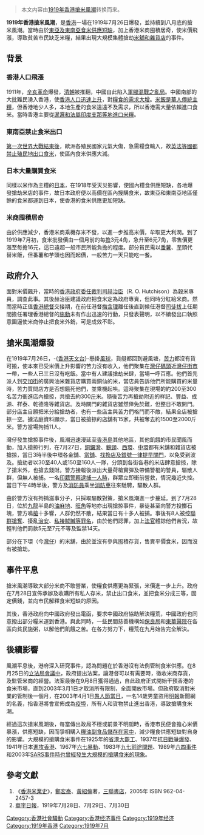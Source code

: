 > 本文内容由[1919年香港搶米風潮](https://zh.wikipedia.org/wiki/1919年香港搶米風潮)转换而来。


**1919年香港搶米風潮**，是[香港](../Page/香港.md "wikilink")一場在1919年7月26日爆發，並持續到八月底的搶米風潮。當時由於[東亞及](https://zh.wikipedia.org/wiki/东亚 "wikilink")[東南亞食](https://zh.wikipedia.org/wiki/东南亚 "wikilink")[米供應短缺](../Page/稻.md "wikilink")，加上香港米商囤積居奇，使米價飛漲，導致貧苦市民缺乏米糧，結果出現大規模集體搶劫[米舖和](https://zh.wikipedia.org/wiki/米舖 "wikilink")[雜貨店](../Page/雜貨店.md "wikilink")的事件。

## 背景

### 香港人口飛漲

1911年，[辛亥革命](../Page/辛亥革命.md "wikilink")爆發，[清朝](../Page/清朝.md "wikilink")被推翻，中國自此陷入[軍閥混戰之亂局](../Page/军阀.md "wikilink")。中國南部的大批難民湧入香港，使[香港人口迅速上升](https://zh.wikipedia.org/wiki/香港人口 "wikilink")，對[糧食的需求大增](https://zh.wikipedia.org/wiki/粮食 "wikilink")。[米](../Page/稻.md "wikilink")[飯是華人傳統主糧](https://zh.wikipedia.org/wiki/飯 "wikilink")，但香港地少人多，本地生產的食米遠遠不及需求，所以香港需大量依賴進口食米。當時香港主要從[暹邏和法屬](../Page/泰国.md "wikilink")[印度支那等地進口米糧](../Page/中南半島.md "wikilink")。

### 東南亞禁止食米出口

[第一次世界大戰結束後](../Page/第一次世界大战.md "wikilink")，歐洲各殖民國家元氣大傷，急需糧食輸入，故[英](../Page/大英帝国.md "wikilink")[法等國都禁止殖民地出口食米](https://zh.wikipedia.org/wiki/法國殖民地 "wikilink")，使區內食米供應大減。

### 日本大量購買食米

同樣以米作為主糧的[日本](../Page/大日本帝国.md "wikilink")，在1918年受天災影響，使國內糧食供應短缺，各地爆發搶劫米店的事件，故日本政府便以高價在區內搜購食米，故東亞和東南亞地區僅餘的食米都運到日本，使香港的食米供應更加短缺。

### 米商囤積居奇

由於供應減少，香港米商乘機存米不發，以進一步推高米價，牟取更大利潤。到了1919年7月初，食米批發價由一個月前的每[擔](https://zh.wikipedia.org/wiki/擔 "wikilink")3元4角，急升至6元7角，零售價更漲至每擔16元，這已遠超一般市民所能負擔的程度。部分貧民需以[番薯](https://zh.wikipedia.org/wiki/甘薯 "wikilink")、[芋](../Page/芋.md "wikilink")頭代替米飯，但番薯和芋頭也因而起價，一般苦力一天只能吃一餐。

## 政府介入

面對米價飆升，當時的[香港政府委任](https://zh.wikipedia.org/wiki/香港殖民地時期#香港政府 "wikilink")[裁判司](https://zh.wikipedia.org/wiki/裁判司 "wikilink")[赫治臣](../Page/赫治臣.md "wikilink")（R. O. Hutchison）為穀米專員，調查此事。其後赫治臣建議政府把食米定為政府專賣，但同時分紅給米商。然而當時正值[香港總督](../Page/香港總督.md "wikilink")交接期，在前任港督[梅含理](../Page/梅含理.md "wikilink")離任後直到候任港督[司徒拔](../Page/司徒拔.md "wikilink")上任期間擔任署理香港總督的[施勳](../Page/施勳.md "wikilink")未有作出迅速的行動，只發表聲明，以不續發出口執照意圖逼使米商停止把食米外銷，可是成效不彰。

## 搶米風潮爆發

在1919年7月26日，-{[香港天文台](../Page/香港天文台.md "wikilink")}-懸掛[風球](../Page/香港熱帶氣旋警告信號.md "wikilink")，貨艇都回到避風塘，[苦力](../Page/苦力.md "wikilink")都沒有貨可搬，使本來已受米價上升影響的苦力沒有收入，他們聚集在[灣仔碼頭](../Page/灣仔碼頭.md "wikilink")近[灣仔街市](../Page/灣仔街市.md "wikilink")一帶，一些人已三日沒有吃飯。當中有人建議搶劫米肆，當場一呼百應。他們首先派人到[交加街](../Page/交加街.md "wikilink")的廣興油米雜貨店購買兩銅仙的米，當店員告訴他們所能購買的米量時，苦力質問店方是否想餓死他們，並乘機起哄。這時聚集在現場的約200至300名苦力衝進店內搶掠，共搶去約300[斤](../Page/斤.md "wikilink")米。隨後苦力再搶劫附近的祥記、豐益、成源、祥泰、乾德隆等雜貨店。及時關門的雜貨店雖然倖免於難，但整日不敢開門。部分店主自願把米分給搶劫者，也有一些店主與苦力們格鬥而不敵，結果全店被搶掠一空。據法庭資料顯示，當日被搶掠的店舖有15家，共被奪去約1500至2000斤米。警方當場拘捕11人。

灣仔發生搶掠事件後，風潮迅速漫延至[香港島](../Page/香港島.md "wikilink")其他地區，其他飢餓的市民聞風而動，加入搶掠行列，在7月27日，[銅鑼灣](../Page/銅鑼灣.md "wikilink")、[鵝頸](../Page/鵝頸.md "wikilink")、[西環](../Page/西環.md "wikilink")、[中環](../Page/中環.md "wikilink")都有米舖和雜貨店被搶掠，當日3時半後中環各金舖、[當舖](../Page/典當業.md "wikilink")、[找換店及](https://zh.wikipedia.org/wiki/找換店 "wikilink")[銀號一律提早關門](../Page/銀行.md "wikilink")，以免受到波及。搶劫者以30至40人或150至160人一隊，分頭到各街各巷的米店肆意搶掠，除了搶米外，也搶去錢財。警方接報後派出大量荷槍實彈及帶備警棍的警員，驅散人群，但無人被捕。一名[印籍警察逮捕一人時](../Page/印度.md "wikilink")，群眾立即衝前營救，情況幾近失控。當日下午4時半後，警方及[消防員](../Page/消防員.md "wikilink")乘坐[消防車](../Page/消防車.md "wikilink")往來馳騁，驅散人群。

由於警方沒有拘捕滋事分子，只採取驅散對策，搶米風潮進一步蔓延。到了7月28日，位於[九龍](../Page/九龍.md "wikilink")半島的[油麻地](../Page/油麻地.md "wikilink")、[旺角](../Page/旺角.md "wikilink")等地亦出現搶掠事件，暴徒甚至向警方投擲石塊，警方鳴[槍](../Page/槍.md "wikilink")十多響，人群仍然不散，結果當日有十多人被捕。事後有8人被控[聯群搶奪](https://zh.wikipedia.org/wiki/行劫 "wikilink")、擾亂[治安](https://zh.wikipedia.org/wiki/治安 "wikilink")、[私接賊贓等罪名](https://zh.wikipedia.org/wiki/處理賊贓罪 "wikilink")，由於他們認罪，加上[法官](../Page/法官.md "wikilink")體諒他們苦況，故輕判他們罰款5元至7元不等及監禁14天。

部分在下環（今[灣仔](../Page/灣仔.md "wikilink")）的米舖，由於並沒有參與囤積存貨，售賣平價食米，因而沒有被搶劫。

## 事件平息

搶米風潮導致大部分米商不敢營業，使糧食供應更為緊張，米價進一步上升。政府在7月28日宣佈承辦及收購所有私人存米，禁止出口食米，並把食米分成三等，固定價錢，並向市民解釋食米短缺的原因。

其後，香港政府向中國政府發出電函，要求中國政府協助解決糧荒，中國政府也同意撥出部分糧米運到香港。與此同時，一些民間慈善機構如[保良局](../Page/保良局.md "wikilink")和[東華醫院](../Page/東華醫院.md "wikilink")在各區向貧民施粥，以解他們飢餓之苦。在各方努力下，糧荒在九月始告完全解決。

## 後續影響

風潮平息後，港府深入研究事件，認為問題在於香港沒有法例管制食米供應。在8月25日的[立法局會議中](../Page/香港立法會.md "wikilink")，政府提出法案，讓港督可以有需要時，徵收米商存貨，及監管米商的經營。法案最後在9月8日獲得通過，自此政府正式開始干預香港的食米市場，直到2003年3月1日才取消所有限制，全面開放市場。但政府取消對米業的管制後一個月，在2003年4月1日[愚人節當日](../Page/愚人节.md "wikilink")，一名14歲男童盜用[明報](../Page/明報.md "wikilink")新聞網的名義，指香港將會宣佈成為[疫埠](https://zh.wikipedia.org/wiki/疫埠 "wikilink")，所有人和貨物禁止進出香港，導致搶購食米潮。

經過這次搶米風潮後，每當傳出政局不穩或前景不明朗時，香港市民便會擔心米價暴漲，供應短缺，因而爭相購入[糧](https://zh.wikipedia.org/wiki/粮食 "wikilink")[油](https://zh.wikipedia.org/wiki/食油 "wikilink")[副食品儲存在家中](https://zh.wikipedia.org/wiki/副食品 "wikilink")，減少糧食供應短缺對自身的影響。大規模的搶購食米事件在1925年的[省港大罷工](../Page/省港大罷工.md "wikilink")、1937年[抗日戰爭爆發](../Page/中国抗日战争.md "wikilink")、1941年日本[進攻香港](../Page/香港保衛戰.md "wikilink")、1967年[六七暴動](../Page/六七暴動.md "wikilink")、1983年[九七前途問題](https://zh.wikipedia.org/wiki/香港主權移交 "wikilink")、1989年[六四事件](../Page/六四事件.md "wikilink")和2003年[SARS事件時也曾經發生大規模的搶購食米的現象](https://zh.wikipedia.org/wiki/SARS事件 "wikilink")。

## 參考文獻

1.  《[香港米業史](https://zh.wikipedia.org/wiki/香港米業史 "wikilink")》，[鄭宏泰](https://zh.wikipedia.org/wiki/鄭宏泰 "wikilink")、[黃紹倫](../Page/黃紹倫.md "wikilink")著，[三聯書店](../Page/三聯書店.md "wikilink")，2005年 ISBN 962-04-2457-3
2.  [華字日報](https://zh.wikipedia.org/wiki/華字日報 "wikilink")，1919年7月28日、7月29日、7月30日

[Category:香港社會騷動](https://zh.wikipedia.org/wiki/Category:香港社會騷動 "wikilink") [Category:香港经济事件](https://zh.wikipedia.org/wiki/Category:香港经济事件 "wikilink") [Category:1919年经济](https://zh.wikipedia.org/wiki/Category:1919年经济 "wikilink") [Category:1919年香港](https://zh.wikipedia.org/wiki/Category:1919年香港 "wikilink") [Category:1919年7月](https://zh.wikipedia.org/wiki/Category:1919年7月 "wikilink")